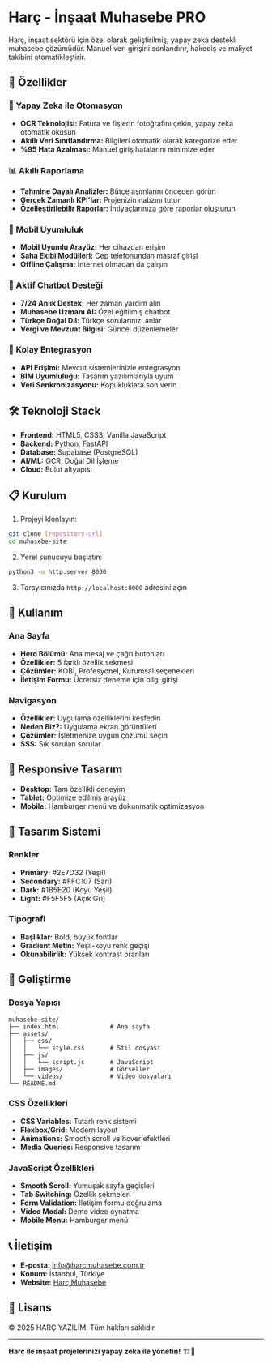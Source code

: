 # Harç - İnşaat Muhasebe PRO

Harç, inşaat sektörü için özel olarak geliştirilmiş, yapay zeka destekli muhasebe çözümüdür. Manuel veri girişini sonlandırır, hakediş ve maliyet takibini otomatikleştirir.

## 🚀 Özellikler

### 🤖 Yapay Zeka ile Otomasyon
- **OCR Teknolojisi:** Fatura ve fişlerin fotoğrafını çekin, yapay zeka otomatik okusun
- **Akıllı Veri Sınıflandırma:** Bilgileri otomatik olarak kategorize eder
- **%95 Hata Azalması:** Manuel giriş hatalarını minimize eder

### 📊 Akıllı Raporlama
- **Tahmine Dayalı Analizler:** Bütçe aşımlarını önceden görün
- **Gerçek Zamanlı KPI'lar:** Projenizin nabzını tutun
- **Özelleştirilebilir Raporlar:** İhtiyaçlarınıza göre raporlar oluşturun

### 📱 Mobil Uyumluluk
- **Mobil Uyumlu Arayüz:** Her cihazdan erişim
- **Saha Ekibi Modülleri:** Cep telefonundan masraf girişi
- **Offline Çalışma:** İnternet olmadan da çalışın

### 🤖 Aktif Chatbot Desteği
- **7/24 Anlık Destek:** Her zaman yardım alın
- **Muhasebe Uzmanı AI:** Özel eğitilmiş chatbot
- **Türkçe Doğal Dil:** Türkçe sorularınızı anlar
- **Vergi ve Mevzuat Bilgisi:** Güncel düzenlemeler

### 🔗 Kolay Entegrasyon
- **API Erişimi:** Mevcut sistemlerinizle entegrasyon
- **BIM Uyumluluğu:** Tasarım yazılımlarıyla uyum
- **Veri Senkronizasyonu:** Kopukluklara son verin

## 🛠️ Teknoloji Stack

- **Frontend:** HTML5, CSS3, Vanilla JavaScript
- **Backend:** Python, FastAPI
- **Database:** Supabase (PostgreSQL)
- **AI/ML:** OCR, Doğal Dil İşleme
- **Cloud:** Bulut altyapısı

## 📋 Kurulum

1. Projeyi klonlayın:
```bash
git clone [repository-url]
cd muhasebe-site
```

2. Yerel sunucuyu başlatın:
```bash
python3 -m http.server 8000
```

3. Tarayıcınızda `http://localhost:8000` adresini açın

## 🎯 Kullanım

### Ana Sayfa
- **Hero Bölümü:** Ana mesaj ve çağrı butonları
- **Özellikler:** 5 farklı özellik sekmesi
- **Çözümler:** KOBİ, Profesyonel, Kurumsal seçenekleri
- **İletişim Formu:** Ücretsiz deneme için bilgi girişi

### Navigasyon
- **Özellikler:** Uygulama özelliklerini keşfedin
- **Neden Biz?:** Uygulama ekran görüntüleri
- **Çözümler:** İşletmenize uygun çözümü seçin
- **SSS:** Sık sorulan sorular

## 📱 Responsive Tasarım

- **Desktop:** Tam özellikli deneyim
- **Tablet:** Optimize edilmiş arayüz
- **Mobile:** Hamburger menü ve dokunmatik optimizasyon

## 🎨 Tasarım Sistemi

### Renkler
- **Primary:** #2E7D32 (Yeşil)
- **Secondary:** #FFC107 (Sarı)
- **Dark:** #1B5E20 (Koyu Yeşil)
- **Light:** #F5F5F5 (Açık Gri)

### Tipografi
- **Başlıklar:** Bold, büyük fontlar
- **Gradient Metin:** Yeşil-koyu renk geçişi
- **Okunabilirlik:** Yüksek kontrast oranları

## 🔧 Geliştirme

### Dosya Yapısı
```
muhasebe-site/
├── index.html              # Ana sayfa
├── assets/
│   ├── css/
│   │   └── style.css       # Stil dosyası
│   ├── js/
│   │   └── script.js       # JavaScript
│   ├── images/             # Görseller
│   └── videos/             # Video dosyaları
└── README.md
```

### CSS Özellikleri
- **CSS Variables:** Tutarlı renk sistemi
- **Flexbox/Grid:** Modern layout
- **Animations:** Smooth scroll ve hover efektleri
- **Media Queries:** Responsive tasarım

### JavaScript Özellikleri
- **Smooth Scroll:** Yumuşak sayfa geçişleri
- **Tab Switching:** Özellik sekmeleri
- **Form Validation:** İletişim formu doğrulama
- **Video Modal:** Demo video oynatma
- **Mobile Menu:** Hamburger menü

## 📞 İletişim

- **E-posta:** info@harcmuhasebe.com.tr
- **Konum:** İstanbul, Türkiye
- **Website:** [Harç Muhasebe]([https://www.harcmuhasebe.com.tr])

## 📄 Lisans

© 2025 HARÇ YAZILIM. Tüm hakları saklıdır.

---

**Harç ile inşaat projelerinizi yapay zeka ile yönetin!** 🏗️🤖

